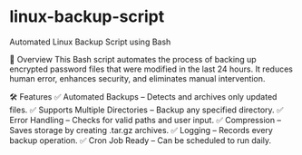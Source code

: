 # linux-backup-script
Automated Linux Backup Script using Bash

📌 Overview
This Bash script automates the process of backing up encrypted password files that were modified in the last 24 hours. It reduces human error, enhances security, and eliminates manual intervention.

🛠 Features
✅ Automated Backups – Detects and archives only updated files.
✅ Supports Multiple Directories – Backup any specified directory.
✅ Error Handling – Checks for valid paths and user input.
✅ Compression – Saves storage by creating .tar.gz archives.
✅ Logging – Records every backup operation.
✅ Cron Job Ready – Can be scheduled to run daily.

